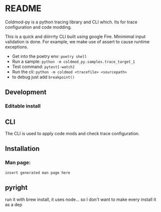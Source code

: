 # README

Coldmod-py is a python tracing library and CLI which.
Its for trace configuration and code modding.

This is a quick and diiirrrty CLI built using google Fire.
Minimimal input validation is done.
For example, we make use of assert to cause runtime exceptions.




* Get into the poetry env: `poetry shell`
* Run a sample: `python -m coldmod_py.samples.trace_target_1`
* Test command: `pytest[-watch]`
* Run the cli: `python -m coldmod <tracefile> <sourcepath>`
* to debug just add `breakpoint()`

## Development

### Editable install


## CLI

The CLI is used to apply code mods and check trace configuration.

## Installation

### Man page:
```
insert generated man page here
```

## pyright

run it with brew install, it uses node... so I don't want to make every install it as a dep
